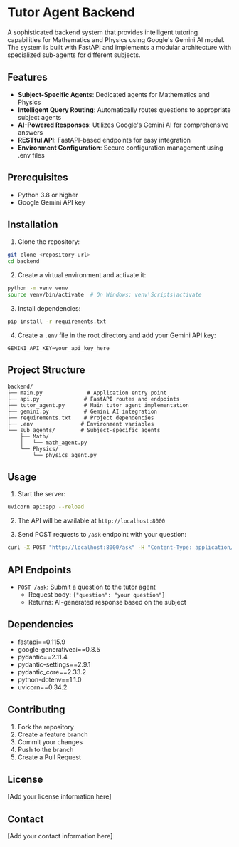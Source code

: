 # Tutor Agent Backend

A sophisticated backend system that provides intelligent tutoring capabilities for Mathematics and Physics using Google's Gemini AI model. The system is built with FastAPI and implements a modular architecture with specialized sub-agents for different subjects.

## Features

- **Subject-Specific Agents**: Dedicated agents for Mathematics and Physics
- **Intelligent Query Routing**: Automatically routes questions to appropriate subject agents
- **AI-Powered Responses**: Utilizes Google's Gemini AI for comprehensive answers
- **RESTful API**: FastAPI-based endpoints for easy integration
- **Environment Configuration**: Secure configuration management using .env files

## Prerequisites

- Python 3.8 or higher
- Google Gemini API key

## Installation

1. Clone the repository:

```bash
git clone <repository-url>
cd backend
```

2. Create a virtual environment and activate it:

```bash
python -m venv venv
source venv/bin/activate  # On Windows: venv\Scripts\activate
```

3. Install dependencies:

```bash
pip install -r requirements.txt
```

4. Create a `.env` file in the root directory and add your Gemini API key:

```
GEMINI_API_KEY=your_api_key_here
```

## Project Structure

```
backend/
├── main.py              # Application entry point
├── api.py              # FastAPI routes and endpoints
├── tutor_agent.py      # Main tutor agent implementation
├── gemini.py           # Gemini AI integration
├── requirements.txt    # Project dependencies
├── .env               # Environment variables
└── sub_agents/        # Subject-specific agents
    ├── Math/
    │   └── math_agent.py
    └── Physics/
        └── physics_agent.py
```

## Usage

1. Start the server:

```bash
uvicorn api:app --reload
```

2. The API will be available at `http://localhost:8000`

3. Send POST requests to `/ask` endpoint with your question:

```bash
curl -X POST "http://localhost:8000/ask" -H "Content-Type: application/json" -d '{"question": "your question here"}'
```

## API Endpoints

- `POST /ask`: Submit a question to the tutor agent
  - Request body: `{"question": "your question"}`
  - Returns: AI-generated response based on the subject

## Dependencies

- fastapi==0.115.9
- google-generativeai==0.8.5
- pydantic==2.11.4
- pydantic-settings==2.9.1
- pydantic_core==2.33.2
- python-dotenv==1.1.0
- uvicorn==0.34.2

## Contributing

1. Fork the repository
2. Create a feature branch
3. Commit your changes
4. Push to the branch
5. Create a Pull Request

## License

[Add your license information here]

## Contact

[Add your contact information here]

